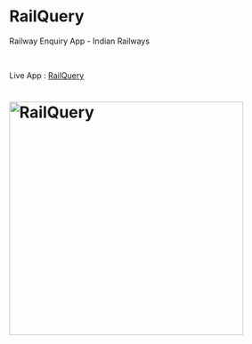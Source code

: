 # RailQuery
Railway Enquiry App - Indian Railways

<br>

Live App : [RailQuery](https://railquery.netlify.app/)

<h1 align="left">
<img
		width="420"
     		height="420"
		alt="RailQuery "
		src="https://github.com/theneoterik/RailQuery/blob/main/app.png">
</h1>
